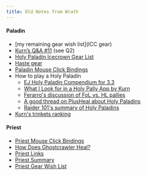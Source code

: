 ```yaml
---
title: Old Notes from Wrath
---
```

#### Paladin
  * [my remaining gear wish list](ICC gear)
  * [Kurn’s Q&A #11](http://kurn.apotheosis-now.com/?p=786) (see Q2)
  * [Holy Paladin Icecrown Gear List](http://www.zabery.com/blog/2009/11/23/holy-paladin-icecrown-gear-list/)
  * [Haste gear](http://bossypally.wordpress.com/2010/07/25/easy-to-acquire-haste-gear/)
  * [Paladin Mouse Click Bindings](paladin-mouse-click-bindings)
  * How to play a Holy Paladin
    * [EJ Holy Paladin Compendium for 3.3](http://elitistjerks.com/f76/t84922-holy_paladin_compendium_3_3_a/)
    * [What I Look for in a Holy Pally App by Kurn](http://kurn.apotheosis-now.com/?p=919)
    * [Ferarro's discussion of FoL vs. HL pallies](http://ferarro.blogspot.com/2009/11/flash-of-light-vs-holy-light.html)
    * [A good thread on PlusHeal about Holy Paladins](http://www.plusheal.com/viewtopic.php?f=7&t=4731&start=0&st=0&sk=t&sd=a)
    * [Raider 101's summary of Holy Paladins](http://www.raider101.com/wikka.php?wakka=PaladinHoly)
  * [Kurn's trinkets ranking](http://kurn.apotheosis-now.com/?p=1107#comment-1474)

#### Priest
  * [Priest Mouse Click Bindings](priest-mouse-click-bindings)
  * [How Does Ghostcrawler Heal?](how-does-ghostcrawler-heal)
  * [Priest Links](priest-links)
  * [Priest Summary](priest-summary)
  * [Priest Gear Wish List](priest-gear-wish-list)
